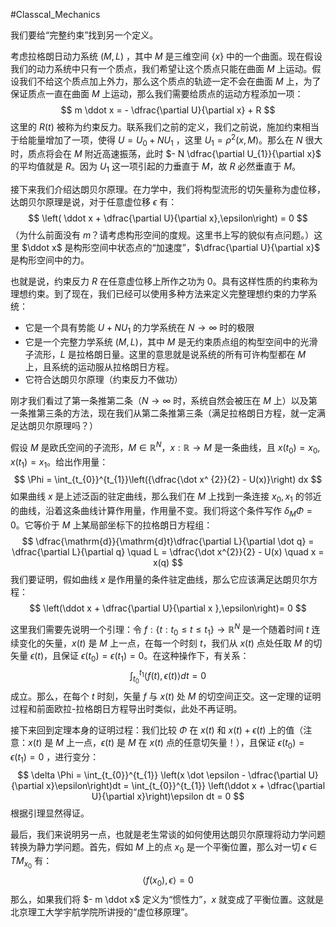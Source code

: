 #Classcal_Mechanics 

我们要给“完整约束”找到另一个定义。

考虑拉格朗日动力系统 $(M,L)$ ，其中 $M$ 是三维空间 $\{x\}$ 中的一个曲面。现在假设我们的动力系统中只有一个质点，我们希望让这个质点只能在曲面 $M$ 上运动。假设我们不给这个质点加上外力，那么这个质点的轨迹一定不会在曲面 $M$ 上，为了保证质点一直在曲面 $M$ 上运动，那么我们需要给质点的运动方程添加一项：
$$
m \ddot x  =  - \dfrac{\partial U}{\partial x} + R
$$
这里的 $R(t)$ 被称为约束反力。联系我们之前的定义，我们之前说，施加约束相当于给能量增加了一项，使得 $U = U_{0} + NU_{1}$ ，这里 $U_{1} = \rho^{2}(x,M)$。那么在 $N$ 很大时，质点将会在 $M$ 附近高速振荡，此时 $- N \dfrac{\partial U_{1}}{\partial x}$ 的平均值就是 $R$。因为 $U_{1}$ 这一项引起的力垂直于 $M$，故 $R$ 必然垂直于 $M$。

接下来我们介绍达朗贝尔原理。在力学中，我们将构型流形的切矢量称为虚位移，达朗贝尔原理是说，对于任意虚位移 $\epsilon$ 有：
$$
\left( \ddot x  + \dfrac{\partial U}{\partial x},\epsilon\right) = 0 
$$
（为什么前面没有 $m$？请考虑构形空间的度规。这里书上写的貌似有点问题。）这里 $\ddot x$ 是构形空间中状态点的“加速度”，$\dfrac{\partial U}{\partial x}$ 是构形空间中的力。

也就是说，约束反力 $R$ 在任意虚位移上所作之功为 0。具有这样性质的约束称为理想约束。到了现在，我们已经可以使用多种方法来定义完整理想约束的力学系统：
- 它是一个具有势能 $U  + NU_{1}$ 的力学系统在 $N \rightarrow \infty$ 时的极限
- 它是一个完整力学系统 $(M,L)$，其中 $M$ 是无约束质点组的构型空间中的光滑子流形，$L$ 是拉格朗日量。这里的意思就是说系统的所有可许构型都在 $M$ 上，且系统的运动服从拉格朗日方程。
- 它符合达朗贝尔原理（约束反力不做功）

刚才我们看过了第一条推第二条（$N \rightarrow \infty$ 时，系统自然会被压在 $M$ 上）以及第一条推第三条的方法，现在我们从第二条推第三条（满足拉格朗日方程，就一定满足达朗贝尔原理吗？）

假设 $M$ 是欧氏空间的子流形，$M \in \mathbb{R}^{N}$，$x : \mathbb{R} \rightarrow M$ 是一条曲线，且 $x (t_{0}) = x_{0}, x (t_{1}) = x_{1}$。给出作用量：
$$
\Phi  = \int_{t_{0}}^{t_{1}}\left({\dfrac{\dot x^ {2}}{2}  - U(x)}\right) dx 
$$
如果曲线 $x$ 是上述泛函的驻定曲线，那么我们在 $M$ 上找到一条连接 $x_{0},x_{1}$ 的邻近的曲线，沿着这条曲线计算作用量，作用量不变。我们将这个条件写作 $\delta_{M} \Phi = 0$。它等价于 $M$ 上某局部坐标下的拉格朗日方程组：
$$
\dfrac{\mathrm{d}}{\mathrm{d}t}\dfrac{\partial L}{\partial \dot q} = \dfrac{\partial L}{\partial q} \quad  L = \dfrac{\dot x^{2}}{2} - U(x) \quad x = x(q)
$$
我们要证明，假如曲线 $x$ 是作用量的条件驻定曲线，那么它应该满足达朗贝尔方程：
$$
\left(\ddot x  +  \dfrac{\partial U}{\partial x },\epsilon\right)= 0
$$

这里我们需要先说明一个引理：令 $f:\{t : t_{0} \le t  \le t_{1}\} \rightarrow \mathbb{R}^{N}$ 是一个随着时间 $t$ 连续变化的矢量，$x(t)$ 是 $M$ 上一点，在每一个时刻 $t$，我们从 $x(t)$ 点处任取 $M$ 的切矢量 $\epsilon(t)$，且保证 $\epsilon (t_{0}) = \epsilon (t_{1}) = 0$。在这种操作下，有关系：
$$
\int_{t_{0}}^{t_{1}} \langle  f(t),\epsilon(t) \rangle dt = 0 
$$
成立。那么，在每个 $t$ 时刻，矢量 $f$ 与 $x(t)$ 处 $M$ 的切空间正交。这一定理的证明过程和前面欧拉-拉格朗日方程导出时类似，此处不再证明。

接下来回到定理本身的证明过程：我们比较 $\Phi$ 在 $x(t)$ 和 $x (t)  + \epsilon(t)$ 上的值（注意：$x(t)$ 是 $M$ 上一点，$\epsilon(t)$ 是 $M$ 在 $x(t)$ 点的任意切矢量！），且保证 $\epsilon (t_{0}) = \epsilon (t_{1}) = 0$ ，进行变分：
$$
\delta \Phi =  \int_{t_{0}}^{t_{1}} \left(x \dot \epsilon - \dfrac{\partial U}{\partial x}\epsilon\right)dt  = \int_{t_{0}}^{t_{1}} \left(\ddot x  + \dfrac{\partial U}{\partial x}\right)\epsilon dt  = 0
$$
根据引理显然得证。

最后，我们来说明另一点，也就是老生常谈的如何使用达朗贝尔原理将动力学问题转换为静力学问题。首先，假如 $M$ 上的点 $x_{0}$ 是一个平衡位置，那么对一切 $\epsilon \in TM_{x_{0}}$ 有：
$$
\langle  f(x_{0}) , \epsilon \rangle = 0
$$
那么，如果我们将 $- m \ddot x$ 定义为“惯性力”，$x$ 就变成了平衡位置。这就是北京理工大学宇航学院所讲授的“虚位移原理”。





